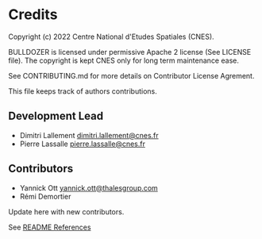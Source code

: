 # Credits

Copyright (c) 2022 Centre National d'Etudes Spatiales (CNES).

BULLDOZER is licensed under permissive Apache 2 license (See LICENSE file).
The copyright is kept CNES only for long term maintenance ease.

See CONTRIBUTING.md for more details on Contributor License Agrement.

This file keeps track of authors contributions.


## Development Lead

* Dimitri Lallement <dimitri.lallement@cnes.fr>
* Pierre Lassalle <pierre.lassalle@cnes.fr>

## Contributors

* Yannick Ott <yannick.ott@thalesgroup.com>
* Rémi Demortier

Update here with new contributors.

See [README References](README.md#documentation)
